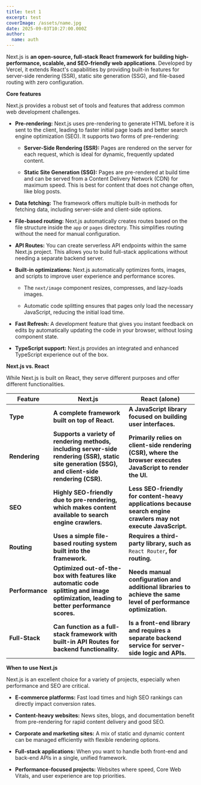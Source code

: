 ```yaml
---
title: test 1
excerpt: test
coverImage: /assets/name.jpg
date: 2025-09-03T10:27:00.000Z
author:
  name: auth
---
```

Next.js is **an open-source, full-stack React framework for building high-performance, scalable, and SEO-friendly web applications**. Developed by Vercel, it extends React's capabilities by providing built-in features for server-side rendering (SSR), static site generation (SSG), and file-based routing with zero configuration. 

**Core features**

Next.js provides a robust set of tools and features that address common web development challenges. 

*   **Pre-rendering:** Next.js uses pre-rendering to generate HTML before it is sent to the client, leading to faster initial page loads and better search engine optimization (SEO). It supports two forms of pre-rendering:
    
    *   **Server-Side Rendering (SSR):** Pages are rendered on the server for each request, which is ideal for dynamic, frequently updated content.
        
    *   **Static Site Generation (SSG):** Pages are pre-rendered at build time and can be served from a Content Delivery Network (CDN) for maximum speed. This is best for content that does not change often, like blog posts.
        
*   **Data fetching:** The framework offers multiple built-in methods for fetching data, including server-side and client-side options.
    
*   **File-based routing:** Next.js automatically creates routes based on the file structure inside the `app` or `pages` directory. This simplifies routing without the need for manual configuration.
    
*   **API Routes:** You can create serverless API endpoints within the same Next.js project. This allows you to build full-stack applications without needing a separate backend server.
    
*   **Built-in optimizations:** Next.js automatically optimizes fonts, images, and scripts to improve user experience and performance scores.
    
    *   The `next/image` component resizes, compresses, and lazy-loads images.
        
    *   Automatic code splitting ensures that pages only load the necessary JavaScript, reducing the initial load time.
        
*   **Fast Refresh:** A development feature that gives you instant feedback on edits by automatically updating the code in your browser, without losing component state.
    
*   **TypeScript support:** Next.js provides an integrated and enhanced TypeScript experience out of the box.
    

**Next.js vs. React**

While Next.js is built on React, they serve different purposes and offer different functionalities. 

| **Feature** | **Next.js** | **React (alone)** |
| --- | --- | --- |
| **Type** | **A complete framework built on top of React.** | **A JavaScript library focused on building user interfaces.** |
| **Rendering** | **Supports a variety of rendering methods, including server-side rendering (SSR), static site generation (SSG), and client-side rendering (CSR).** | **Primarily relies on client-side rendering (CSR), where the browser executes JavaScript to render the UI.** |
| **SEO** | **Highly SEO-friendly due to pre-rendering, which makes content available to search engine crawlers.** | **Less SEO-friendly for content-heavy applications because search engine crawlers may not execute JavaScript.** |
| **Routing** | **Uses a simple file-based routing system built into the framework.** | **Requires a third-party library, such as** `React Router`**, for routing.** |
| **Performance** | **Optimized out-of-the-box with features like automatic code splitting and image optimization, leading to better performance scores.** | **Needs manual configuration and additional libraries to achieve the same level of performance optimization.** |
| **Full-Stack** | **Can function as a full-stack framework with built-in API Routes for backend functionality.** | **Is a front-end library and requires a separate backend service for server-side logic and APIs.** |

**When to use Next.js**

Next.js is an excellent choice for a variety of projects, especially when performance and SEO are critical. 

*   **E-commerce platforms:** Fast load times and high SEO rankings can directly impact conversion rates.
    
*   **Content-heavy websites:** News sites, blogs, and documentation benefit from pre-rendering for rapid content delivery and good SEO.
    
*   **Corporate and marketing sites:** A mix of static and dynamic content can be managed efficiently with flexible rendering options.
    
*   **Full-stack applications:** When you want to handle both front-end and back-end APIs in a single, unified framework.
    
*   **Performance-focused projects:** Websites where speed, Core Web Vitals, and user experience are top priorities.